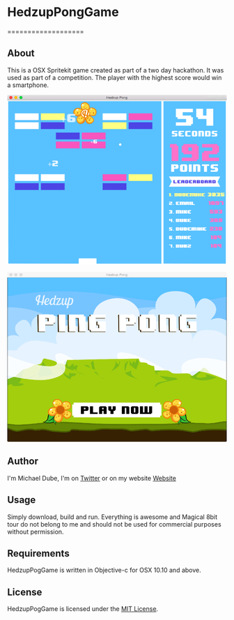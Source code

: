# HedzupPongGame
===================

## About
This is a OSX Spritekit game created as part of a two day hackathon. It was used as part of a competition. The player with the highest score would win a smartphone. 

![BackgroundImage](https://github.com/dubemike/HedzupPong/blob/master/HedzupPongGame/Screenshots/screenshotOne.tiff)

![BackgroundImage](https://github.com/dubemike/HedzupPong/blob/master/HedzupPongGame/Screenshots/screenshotTwo.tiff)

## Author
I'm Michael Dube, I'm on [Twitter](https://twitter.com/dubemike) or on my website [Website](http://www.dubemike.com)

## Usage
Simply download, build and run. Everything is awesome and Magical 8bit tour do not belong to me and should not be used for commercial purposes without permission. 


## Requirements
HedzupPogGame is written in Objective-c for OSX 10.10 and above.

## License
HedzupPogGame is licensed under the [MIT License](http://opensource.org/licenses/mit-license.php). 